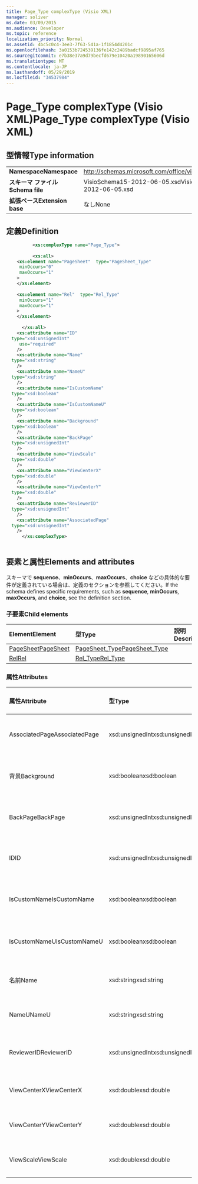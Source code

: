 ```yaml
---
title: Page_Type complexType (Visio XML)
manager: soliver
ms.date: 03/09/2015
ms.audience: Developer
ms.topic: reference
localization_priority: Normal
ms.assetid: 4bc5c0c4-3ee3-7f63-541a-1f1854d4201c
ms.openlocfilehash: 3a0153b724539136fe142c2489badcf9895af765
ms.sourcegitcommit: e7b38e37a9d79becfd679e10420a19890165606d
ms.translationtype: MT
ms.contentlocale: ja-JP
ms.lasthandoff: 05/29/2019
ms.locfileid: "34537984"
---
```

# <a name="page_type-complextype-visio-xml"></a><span data-ttu-id="280f0-102">Page_Type complexType (Visio XML)</span><span class="sxs-lookup"><span data-stu-id="280f0-102">Page_Type complexType (Visio XML)</span></span>

## <a name="type-information"></a><span data-ttu-id="280f0-103">型情報</span><span class="sxs-lookup"><span data-stu-id="280f0-103">Type information</span></span>

|||
|:-----|:-----|
|<span data-ttu-id="280f0-104">**Namespace**</span><span class="sxs-lookup"><span data-stu-id="280f0-104">**Namespace**</span></span> <br/> |http://schemas.microsoft.com/office/visio/2011/1/core  <br/> |
|<span data-ttu-id="280f0-105">**スキーマ ファイル**</span><span class="sxs-lookup"><span data-stu-id="280f0-105">**Schema file**</span></span> <br/> |<span data-ttu-id="280f0-106">VisioSchema15-2012-06-05.xsd</span><span class="sxs-lookup"><span data-stu-id="280f0-106">VisioSchema15-2012-06-05.xsd</span></span>  <br/> |
|<span data-ttu-id="280f0-107">**拡張ベース**</span><span class="sxs-lookup"><span data-stu-id="280f0-107">**Extension base**</span></span> <br/> |<span data-ttu-id="280f0-108">なし</span><span class="sxs-lookup"><span data-stu-id="280f0-108">None</span></span>  <br/> |
   
## <a name="definition"></a><span data-ttu-id="280f0-109">定義</span><span class="sxs-lookup"><span data-stu-id="280f0-109">Definition</span></span>

```XML
          <xs:complexType name="Page_Type">
          
          <xs:all>
    <xs:element name="PageSheet"  type="PageSheet_Type"
     minOccurs="0"
     maxOccurs="1"
    >
    </xs:element>
    
    <xs:element name="Rel"  type="Rel_Type"
     minOccurs="1"
     maxOccurs="1"
    >
    </xs:element>
    
      </xs:all>
    <xs:attribute name="ID"
  type="xsd:unsignedInt"
     use="required"
    />
    <xs:attribute name="Name"
  type="xsd:string"
    />
    <xs:attribute name="NameU"
  type="xsd:string"
    />
    <xs:attribute name="IsCustomName"
  type="xsd:boolean"
    />
    <xs:attribute name="IsCustomNameU"
  type="xsd:boolean"
    />
    <xs:attribute name="Background"
  type="xsd:boolean"
    />
    <xs:attribute name="BackPage"
  type="xsd:unsignedInt"
    />
    <xs:attribute name="ViewScale"
  type="xsd:double"
    />
    <xs:attribute name="ViewCenterX"
  type="xsd:double"
    />
    <xs:attribute name="ViewCenterY"
  type="xsd:double"
    />
    <xs:attribute name="ReviewerID"
  type="xsd:unsignedInt"
    />
    <xs:attribute name="AssociatedPage"
  type="xsd:unsignedInt"
    />
      </xs:complexType>
      
```

## <a name="elements-and-attributes"></a><span data-ttu-id="280f0-110">要素と属性</span><span class="sxs-lookup"><span data-stu-id="280f0-110">Elements and attributes</span></span>

<span data-ttu-id="280f0-111">スキーマで **sequence**、**minOccurs**、**maxOccurs**、**choice** などの具体的な要件が定義されている場合は、定義のセクションを参照してください。</span><span class="sxs-lookup"><span data-stu-id="280f0-111">If the schema defines specific requirements, such as **sequence**, **minOccurs**, **maxOccurs**, and **choice**, see the definition section.</span></span> 
  
### <a name="child-elements"></a><span data-ttu-id="280f0-112">子要素</span><span class="sxs-lookup"><span data-stu-id="280f0-112">Child elements</span></span>

|<span data-ttu-id="280f0-113">**Element**</span><span class="sxs-lookup"><span data-stu-id="280f0-113">**Element**</span></span>|<span data-ttu-id="280f0-114">**型**</span><span class="sxs-lookup"><span data-stu-id="280f0-114">**Type**</span></span>|<span data-ttu-id="280f0-115">**説明**</span><span class="sxs-lookup"><span data-stu-id="280f0-115">**Description**</span></span>|
|:-----|:-----|:-----|
|[<span data-ttu-id="280f0-116">PageSheet</span><span class="sxs-lookup"><span data-stu-id="280f0-116">PageSheet</span></span>](pagesheet-element-page_type-complextypevisio-xml.md) <br/> |[<span data-ttu-id="280f0-117">PageSheet_Type</span><span class="sxs-lookup"><span data-stu-id="280f0-117">PageSheet_Type</span></span>](pagesheet_type-complextypevisio-xml.md) <br/> ||
|[<span data-ttu-id="280f0-118">Rel</span><span class="sxs-lookup"><span data-stu-id="280f0-118">Rel</span></span>](rel-element-page_type-complextypevisio-xml.md) <br/> |[<span data-ttu-id="280f0-119">Rel_Type</span><span class="sxs-lookup"><span data-stu-id="280f0-119">Rel_Type</span></span>](rel_type-complextypevisio-xml.md) <br/> ||
   
### <a name="attributes"></a><span data-ttu-id="280f0-120">属性</span><span class="sxs-lookup"><span data-stu-id="280f0-120">Attributes</span></span>

|<span data-ttu-id="280f0-121">**属性**</span><span class="sxs-lookup"><span data-stu-id="280f0-121">**Attribute**</span></span>|<span data-ttu-id="280f0-122">**型**</span><span class="sxs-lookup"><span data-stu-id="280f0-122">**Type**</span></span>|<span data-ttu-id="280f0-123">**必須**</span><span class="sxs-lookup"><span data-stu-id="280f0-123">**Required**</span></span>|<span data-ttu-id="280f0-124">**説明**</span><span class="sxs-lookup"><span data-stu-id="280f0-124">**Description**</span></span>|<span data-ttu-id="280f0-125">**可能な値**</span><span class="sxs-lookup"><span data-stu-id="280f0-125">**Possible values**</span></span>|
|:-----|:-----|:-----|:-----|:-----|
|<span data-ttu-id="280f0-126">AssociatedPage</span><span class="sxs-lookup"><span data-stu-id="280f0-126">AssociatedPage</span></span>  <br/> |<span data-ttu-id="280f0-127">xsd:unsignedInt</span><span class="sxs-lookup"><span data-stu-id="280f0-127">xsd:unsignedInt</span></span>  <br/> |<span data-ttu-id="280f0-128">省略可能</span><span class="sxs-lookup"><span data-stu-id="280f0-128">optional</span></span>  <br/> ||<span data-ttu-id="280f0-129">xsd:unsignedInt 型の値。</span><span class="sxs-lookup"><span data-stu-id="280f0-129">Values of the xsd:unsignedInt type.</span></span>  <br/> |
|<span data-ttu-id="280f0-130">背景</span><span class="sxs-lookup"><span data-stu-id="280f0-130">Background</span></span>  <br/> |<span data-ttu-id="280f0-131">xsd:boolean</span><span class="sxs-lookup"><span data-stu-id="280f0-131">xsd:boolean</span></span>  <br/> |<span data-ttu-id="280f0-132">省略可能</span><span class="sxs-lookup"><span data-stu-id="280f0-132">optional</span></span>  <br/> ||<span data-ttu-id="280f0-133">xsd:boolean 型の値。</span><span class="sxs-lookup"><span data-stu-id="280f0-133">Values of the xsd:boolean type.</span></span>  <br/> |
|<span data-ttu-id="280f0-134">BackPage</span><span class="sxs-lookup"><span data-stu-id="280f0-134">BackPage</span></span>  <br/> |<span data-ttu-id="280f0-135">xsd:unsignedInt</span><span class="sxs-lookup"><span data-stu-id="280f0-135">xsd:unsignedInt</span></span>  <br/> |<span data-ttu-id="280f0-136">省略可能</span><span class="sxs-lookup"><span data-stu-id="280f0-136">optional</span></span>  <br/> ||<span data-ttu-id="280f0-137">xsd:unsignedInt 型の値。</span><span class="sxs-lookup"><span data-stu-id="280f0-137">Values of the xsd:unsignedInt type.</span></span>  <br/> |
|<span data-ttu-id="280f0-138">ID</span><span class="sxs-lookup"><span data-stu-id="280f0-138">ID</span></span>  <br/> |<span data-ttu-id="280f0-139">xsd:unsignedInt</span><span class="sxs-lookup"><span data-stu-id="280f0-139">xsd:unsignedInt</span></span>  <br/> |<span data-ttu-id="280f0-140">必須</span><span class="sxs-lookup"><span data-stu-id="280f0-140">required</span></span>  <br/> ||<span data-ttu-id="280f0-141">xsd:unsignedInt 型の値。</span><span class="sxs-lookup"><span data-stu-id="280f0-141">Values of the xsd:unsignedInt type.</span></span>  <br/> |
|<span data-ttu-id="280f0-142">IsCustomName</span><span class="sxs-lookup"><span data-stu-id="280f0-142">IsCustomName</span></span>  <br/> |<span data-ttu-id="280f0-143">xsd:boolean</span><span class="sxs-lookup"><span data-stu-id="280f0-143">xsd:boolean</span></span>  <br/> |<span data-ttu-id="280f0-144">省略可能</span><span class="sxs-lookup"><span data-stu-id="280f0-144">optional</span></span>  <br/> ||<span data-ttu-id="280f0-145">xsd:boolean 型の値。</span><span class="sxs-lookup"><span data-stu-id="280f0-145">Values of the xsd:boolean type.</span></span>  <br/> |
|<span data-ttu-id="280f0-146">IsCustomNameU</span><span class="sxs-lookup"><span data-stu-id="280f0-146">IsCustomNameU</span></span>  <br/> |<span data-ttu-id="280f0-147">xsd:boolean</span><span class="sxs-lookup"><span data-stu-id="280f0-147">xsd:boolean</span></span>  <br/> |<span data-ttu-id="280f0-148">省略可能</span><span class="sxs-lookup"><span data-stu-id="280f0-148">optional</span></span>  <br/> ||<span data-ttu-id="280f0-149">xsd:boolean 型の値。</span><span class="sxs-lookup"><span data-stu-id="280f0-149">Values of the xsd:boolean type.</span></span>  <br/> |
|<span data-ttu-id="280f0-150">名前</span><span class="sxs-lookup"><span data-stu-id="280f0-150">Name</span></span>  <br/> |<span data-ttu-id="280f0-151">xsd:string</span><span class="sxs-lookup"><span data-stu-id="280f0-151">xsd:string</span></span>  <br/> |<span data-ttu-id="280f0-152">省略可能</span><span class="sxs-lookup"><span data-stu-id="280f0-152">optional</span></span>  <br/> ||<span data-ttu-id="280f0-153">xsd:string 型の値。</span><span class="sxs-lookup"><span data-stu-id="280f0-153">Values of the xsd:string type.</span></span>  <br/> |
|<span data-ttu-id="280f0-154">NameU</span><span class="sxs-lookup"><span data-stu-id="280f0-154">NameU</span></span>  <br/> |<span data-ttu-id="280f0-155">xsd:string</span><span class="sxs-lookup"><span data-stu-id="280f0-155">xsd:string</span></span>  <br/> |<span data-ttu-id="280f0-156">省略可能</span><span class="sxs-lookup"><span data-stu-id="280f0-156">optional</span></span>  <br/> ||<span data-ttu-id="280f0-157">xsd:string 型の値。</span><span class="sxs-lookup"><span data-stu-id="280f0-157">Values of the xsd:string type.</span></span>  <br/> |
|<span data-ttu-id="280f0-158">ReviewerID</span><span class="sxs-lookup"><span data-stu-id="280f0-158">ReviewerID</span></span>  <br/> |<span data-ttu-id="280f0-159">xsd:unsignedInt</span><span class="sxs-lookup"><span data-stu-id="280f0-159">xsd:unsignedInt</span></span>  <br/> |<span data-ttu-id="280f0-160">省略可能</span><span class="sxs-lookup"><span data-stu-id="280f0-160">optional</span></span>  <br/> ||<span data-ttu-id="280f0-161">xsd:unsignedInt 型の値。</span><span class="sxs-lookup"><span data-stu-id="280f0-161">Values of the xsd:unsignedInt type.</span></span>  <br/> |
|<span data-ttu-id="280f0-162">ViewCenterX</span><span class="sxs-lookup"><span data-stu-id="280f0-162">ViewCenterX</span></span>  <br/> |<span data-ttu-id="280f0-163">xsd:double</span><span class="sxs-lookup"><span data-stu-id="280f0-163">xsd:double</span></span>  <br/> |<span data-ttu-id="280f0-164">省略可能</span><span class="sxs-lookup"><span data-stu-id="280f0-164">optional</span></span>  <br/> ||<span data-ttu-id="280f0-165">xsd:double 型の値。</span><span class="sxs-lookup"><span data-stu-id="280f0-165">Values of the xsd:double type.</span></span>  <br/> |
|<span data-ttu-id="280f0-166">ViewCenterY</span><span class="sxs-lookup"><span data-stu-id="280f0-166">ViewCenterY</span></span>  <br/> |<span data-ttu-id="280f0-167">xsd:double</span><span class="sxs-lookup"><span data-stu-id="280f0-167">xsd:double</span></span>  <br/> |<span data-ttu-id="280f0-168">省略可能</span><span class="sxs-lookup"><span data-stu-id="280f0-168">optional</span></span>  <br/> ||<span data-ttu-id="280f0-169">xsd:double 型の値。</span><span class="sxs-lookup"><span data-stu-id="280f0-169">Values of the xsd:double type.</span></span>  <br/> |
|<span data-ttu-id="280f0-170">ViewScale</span><span class="sxs-lookup"><span data-stu-id="280f0-170">ViewScale</span></span>  <br/> |<span data-ttu-id="280f0-171">xsd:double</span><span class="sxs-lookup"><span data-stu-id="280f0-171">xsd:double</span></span>  <br/> |<span data-ttu-id="280f0-172">省略可能</span><span class="sxs-lookup"><span data-stu-id="280f0-172">optional</span></span>  <br/> ||<span data-ttu-id="280f0-173">xsd:double 型の値。</span><span class="sxs-lookup"><span data-stu-id="280f0-173">Values of the xsd:double type.</span></span>  <br/> |
   

